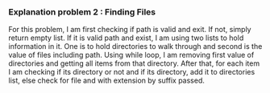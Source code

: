 ### Explanation problem 2 : Finding Files

For this problem, I am first checking if path is valid and exit. If not, simply return empty list. If it is valid path 
and exist, I am using two lists to hold information in it. One is to hold directories to walk through and second is the 
value of files including path. Using while loop, I am removing first value of directories and getting all items from 
that directory. After that, for each item I am checking if its directory or not and if its directory, add it to 
directories list, else check for file and with extension by suffix passed.

